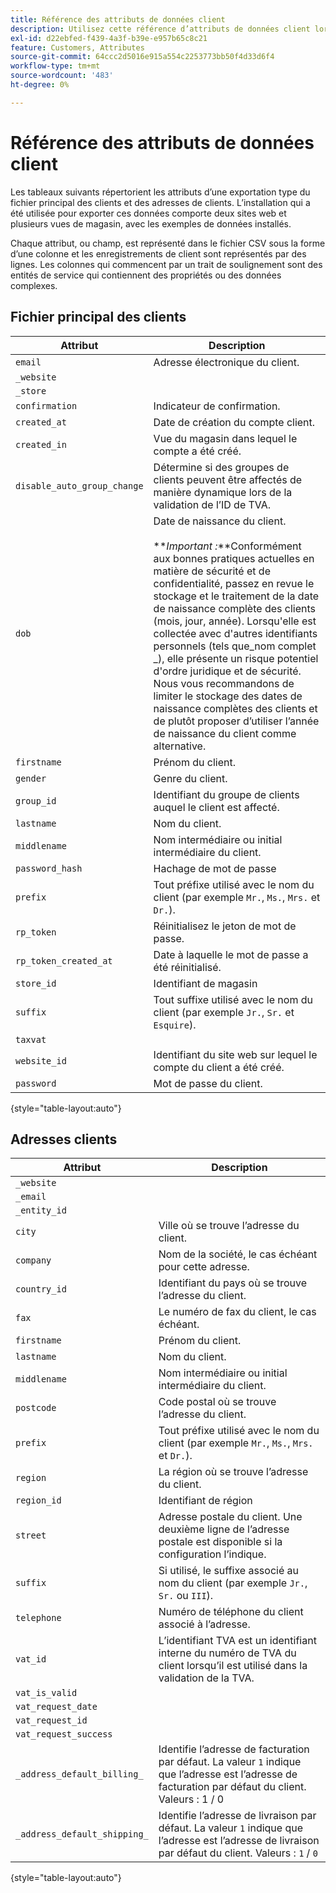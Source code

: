 ```yaml
---
title: Référence des attributs de données client
description: Utilisez cette référence d’attributs de données client lorsque vous utilisez des exportations et des importations de données client.
exl-id: d22ebfed-f439-4a3f-b39e-e957b65c8c21
feature: Customers, Attributes
source-git-commit: 64ccc2d5016e915a554c2253773bb50f4d33d6f4
workflow-type: tm+mt
source-wordcount: '483'
ht-degree: 0%

---
```


# Référence des attributs de données client

Les tableaux suivants répertorient les attributs d’une exportation type du fichier principal des clients et des adresses de clients. L’installation qui a été utilisée pour exporter ces données comporte deux sites web et plusieurs vues de magasin, avec les exemples de données installés.

Chaque attribut, ou champ, est représenté dans le fichier CSV sous la forme d’une colonne et les enregistrements de client sont représentés par des lignes. Les colonnes qui commencent par un trait de soulignement sont des entités de service qui contiennent des propriétés ou des données complexes.

## Fichier principal des clients

| Attribut | Description |
|--- |--- |
| `email` | Adresse électronique du client. |
| `_website` |  |
| `_store` |  |
| `confirmation` | Indicateur de confirmation. |
| `created_at` | Date de création du compte client. |
| `created_in` | Vue du magasin dans lequel le compte a été créé. |
| `disable_auto_group_change` | Détermine si des groupes de clients peuvent être affectés de manière dynamique lors de la validation de l’ID de TVA. |
| `dob` | Date de naissance du client. <br><br>**_Important :_**Conformément aux bonnes pratiques actuelles en matière de sécurité et de confidentialité, passez en revue le stockage et le traitement de la date de naissance complète des clients (mois, jour, année). Lorsqu&#39;elle est collectée avec d&#39;autres identifiants personnels (tels que_nom complet _), elle présente un risque potentiel d&#39;ordre juridique et de sécurité. Nous vous recommandons de limiter le stockage des dates de naissance complètes des clients et de plutôt proposer d’utiliser l’année de naissance du client comme alternative. |
| `firstname` | Prénom du client. |
| `gender` | Genre du client. |
| `group_id` | Identifiant du groupe de clients auquel le client est affecté. |
| `lastname` | Nom du client. |
| `middlename` | Nom intermédiaire ou initial intermédiaire du client. |
| `password_hash` | Hachage de mot de passe |
| `prefix` | Tout préfixe utilisé avec le nom du client (par exemple `Mr.`, `Ms.`, `Mrs.` et `Dr.`). |
| `rp_token` | Réinitialisez le jeton de mot de passe. |
| `rp_token_created_at` | Date à laquelle le mot de passe a été réinitialisé. |
| `store_id` | Identifiant de magasin |
| `suffix` | Tout suffixe utilisé avec le nom du client (par exemple `Jr.`, `Sr.` et `Esquire`). |
| `taxvat` |  |
| `website_id` | Identifiant du site web sur lequel le compte du client a été créé. |
| `password` | Mot de passe du client. |

{style="table-layout:auto"}

## Adresses clients

| Attribut | Description |
|--- |--- |
| `_website` |  |
| `_email` |  |
| `_entity_id` |  |
| `city` | Ville où se trouve l’adresse du client. |
| `company` | Nom de la société, le cas échéant pour cette adresse. |
| `country_id` | Identifiant du pays où se trouve l’adresse du client. |
| `fax` | Le numéro de fax du client, le cas échéant. |
| `firstname` | Prénom du client. |
| `lastname` | Nom du client. |
| `middlename` | Nom intermédiaire ou initial intermédiaire du client. |
| `postcode` | Code postal où se trouve l’adresse du client. |
| `prefix` | Tout préfixe utilisé avec le nom du client (par exemple `Mr.`, `Ms.`, `Mrs.` et `Dr.`). |
| `region` | La région où se trouve l’adresse du client. |
| `region_id` | Identifiant de région |
| `street` | Adresse postale du client. Une deuxième ligne de l’adresse postale est disponible si la configuration l’indique. |
| `suffix` | Si utilisé, le suffixe associé au nom du client (par exemple `Jr.`, `Sr.` ou `III`). |
| `telephone` | Numéro de téléphone du client associé à l’adresse. |
| `vat_id` | L’identifiant TVA est un identifiant interne du numéro de TVA du client lorsqu’il est utilisé dans la validation de la TVA. |
| `vat_is_valid` |  |
| `vat_request_date` |  |
| `vat_request_id` |  |
| `vat_request_success` |  |
| `_address_default_billing_` | Identifie l’adresse de facturation par défaut. La valeur `1` indique que l’adresse est l’adresse de facturation par défaut du client. Valeurs : 1 / 0 |
| `_address_default_shipping_` | Identifie l’adresse de livraison par défaut. La valeur `1` indique que l’adresse est l’adresse de livraison par défaut du client. Valeurs : `1` / `0` |

{style="table-layout:auto"}
